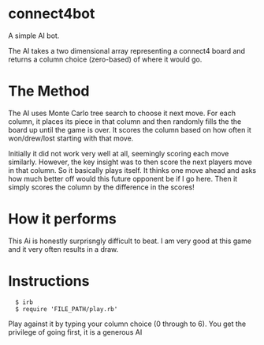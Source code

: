 # connect4bot
A simple AI bot.

The AI takes a two dimensional array representing a connect4 board and returns a column choice (zero-based) of where it would go.

# The Method

The AI uses Monte Carlo tree search to choose it next move. For each column, it places its piece in that column and then randomly fills the the board up until the game is over. It scores the column based on how often it won/drew/lost starting with that move.

Initially it did not work very well at all, seemingly scoring each move similarly. However, the key insight was to then score the next players move in that column. So it basically plays itself. It thinks one move ahead and asks how much better off would this future opponent be if I go here. Then it simply scores the column by the difference in the scores!



# How it performs

This Ai is honestly surprisngly difficult to beat. I am very good at this game and it very often results in a draw.

# Instructions

``` Terminal
  $ irb
  $ require 'FILE_PATH/play.rb'
```
Play against it by typing your column choice (0 through to 6). You get the privilege of going first, it is a generous AI
